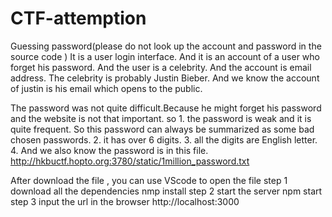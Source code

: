 # CTF-attemption
Guessing password(please do not look up the account and password in the source code )
It is a user login interface. And it is an account of a user who forget his password.
And the user is a celebrity. And the account is email address. The celebrity is probably Justin Bieber.
And we know the account of justin is his email which opens to the public.

The password was not quite difficult.Because he might forget his password and the website is not that important.
so 1. the password is weak and it is quite frequent. So this password can always be summarized as some bad chosen passwords.
2. it has over 6 digits.
3. all the digits are English letter.
4. And we also know the password is in this file.   http://hkbuctf.hopto.org:3780/static/1million_password.txt


After download the file , you can use VScode to open the file
step 1 download all the dependencies 
 nmp install 
step 2 start the server
 npm start
step 3 input the url in the browser
 http://localhost:3000
 
